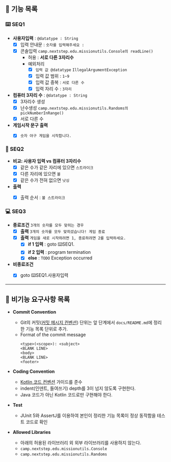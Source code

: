 ## 🚀 기능 목록

### ⌨️ SEQ1
- **사용자입력** : `@datatype : String`
  - [x] 입력 안내문 : `숫자를 입력해주세요 : `
  - [x] 콘솔입력 `camp.nextstep.edu.missionutils.Console의 readLine()`
    - 허용 : **서로 다른 3자리수**
    - 예외처리
      - [x] `입력 값 @datatype` `IllegalArgumentException`
      - [x] 입력 값 범위 : `1~9`
      - [x] 입력 값 중복 : `서로 다른 수`
      - [x] 입력 자리 수 : `3자리`

- **컴퓨터 3자리 수** : `@datatype : String`
  - [x] 3자리수 생성
  - [x] 난수생성 `camp.nextstep.edu.missionutils.Randoms의 pickNumberInRange()`
  - [x] 서로 다른 수

- **게임시작 문구 출력**
  - [x] `숫자 야구 게임을 시작합니다.`


### 🧮 SEQ2
  - **비교: 사용자 입력 vs 컴퓨터 3자리수**
    - [x] 같은 수가 같은 자리에 있으면 `스트라이크`
    - [x] 다른 자리에 있으면 `볼`
    - [x] 같은 수가 전혀 없으면 `낫싱`
 - **출력**
    - [x] 출력 순서 : `볼 스트라이크`


### 💻 SEQ3
  - **종료조건** `3개의 숫자를 모두 맞히는 경우`
    - [x] **출력** `3개의 숫자를 모두 맞히셨습니다! 게임 종료`
    - [x] **출력** `게임을 새로 시작하려면 1, 종료하려면 2를 입력하세요.`
      - [x] **if 1 입력**  : goto  ⌨️SEQ1.
      - [x] **if 2 입력**  : program termination
      - [x] **else** : `TODO` Exception occurred
  - **비종료조건**
    - [x] goto  ⌨️SEQ1.사용자입력


---
## 📌 비기능 요구사항 목록
- **Commit Convention**
  - Git의 커밋([커밋 메시지 컨벤션](https://gist.github.com/stephenparish/9941e89d80e2bc58a153)) 단위는 앞 단계에서 `docs/README.md`에 정리한 기능 목록 단위로 추가.
  - Format of the commit message
    ```
    <type>(<scope>): <subject>
    <BLANK LINE>
    <body>
    <BLANK LINE>
    <footer>
    ```

- **Coding Convention**
  - [Kotlin 코드 컨벤션](https://github.com/woowacourse/woowacourse-docs/tree/main/styleguide/kotlin) 가이드를 준수
  - indent(인덴트, 들여쓰기) depth를 3이 넘지 않도록 구현한다.
  - Java 코드가 아닌 Kotlin 코드로만 구현해야 한다.
- **Test**
  - JUnit 5와 AssertJ를 이용하여 본인이 정리한 기능 목록이 정상 동작함을 테스트 코드로 확인
- **Allowed Libraries**
  - 아래의 허용된 라이브러리 외 외부 라이브러리를 사용하지 않는다.
  - `camp.nextstep.edu.missionutils.Console`
  - `camp.nextstep.edu.missionutils.Randoms`
